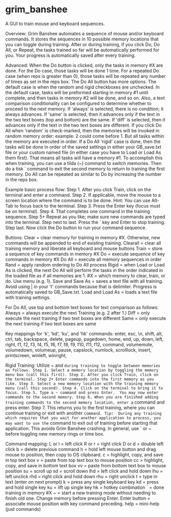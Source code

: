 # grim_banshee
A GUI to train mouse and keyboard sequences.

Overview:
Grim Banshee automates a sequence of mouse and/or keyboard commands. It stores the sequences in 10 possible memory locations that you can toggle during training.  After or during training, if you click Do, Do All, or Repeat, the tasks trained so far will be automatically performed for you.  Your progress is automatically saved after every training.
 
Advanced:
When the Do button is clicked, only the tasks in memory #X are done.  For the Do case, those tasks will be done 1 time.  For a repeated Do case (when reps is greater than 0), those tasks will be repeated  any number of times as set in the reps box.  The Do All button has more options.  The default case is when the random and rigid checkboxes are unchecked.  In the default case, tasks will be preformed starting in memory #1 until complete, and then tasks in memory #2 will be done, and so on.  Also, a text comparison conditionality can be configured to determine whether to proceed to the next memory.  If 'always' is selected, there is no condition; it always advances.  If 'same' is selected, then it advances only if the text in the two text boxes (top and bottom) are the same.  If 'diff' is selected, then it advances only if the text in the two text boxes are different.  If you click Do All when 'random' is check-marked, then the memories will be invoked in random memory order:  example:  2 could come before 1.  But all tasks within the memory are executed in order.  If a Do All 'rigid' case is done, then the tasks will be done in order of the saved settings in either your GB_save.txt file or your custom named file (in either case you have to Load or Load As them first).  That means all tasks will have a memory #1.  To accomplish this when training, you can use a tilda (~) command to switch memories.  Then do a tisk ` command to exit the second memory to return to training the first memory.  Do All can be repeated as similar to Do by increasing the number in the reps box.

Example basic process flow:
Step 1. After you click Train, click on the terminal and enter a command.
Step 2. If applicable, move the mouse to a screen location where the command is to be done.  Hint:  You can use Alt-Tab to focus back to the terminal.
Step 3. Press the Enter key (focus must be on terminal).
Step 4. That completes one command in the training sequence.
Step 5+ Repeat as you like; make sure new commands are typed into the terminal.
Step next to last.  Press the ` key and Enter to stop training.
Step last. Now click the Do button to run your command sequence.

Buttons:
Clear = clear memory for training in memory #X.  Otherwise, new commands will be appended to end of existing training.
Clearall = clear all training memory and liberate all keyboard and mouse buttons
Train = store a sequence of key commands in memory #X
Do = execute sequence of key commands in memory #X
Do All = execute all memory sequences in order
Rand = apply random ordering to Do All process
Rigid = when Load or Load As is clicked, the next Do All will perform the tasks in the order indicated in the loaded file as if all memories are 1.
#X = which memory to clear, train, or do.  Use menu (e.g. 1).
Save and Save As = saves a text file with all training.  Avoid using | in your 't' commands because that is delimiter. Progress is automatically saved to GB_Save.txt.
Load and Load As = loads a text file with training settings.

For Do All, use top and bottom text boxes for text comparison as follows:
Always = always execute the next Training (e.g. 2 after 1.)
Diff = only execute the next training if two text boxes are different
Same = only execute the next training if two text boxes are same

Key mappings for 'k', 'kd', 'ku', and 'hk' commands:
enter,  esc,  \n,  shift,  alt,  ctrl,  tab,  backspace,  delete,  pageup,  pagedown,  home,  end,  up,  down,  left,  right,  f1,  f2,  f3,  f4,  f5,  f6,  f7,  f8,  f9,  f10,  f11,  f12,  command,  volumemute,  volumedown,  volumeup,  pause,  capslock,  numlock,  scrolllock,  insert,  printscreen,  winleft,  winright,  

Rigid Training:
Utilize ~ and ` during training to toggle between memories as follows.
Step 1. Select a memory location by toggling the memory menu box (call this first).
Step 2. After you click Train, click on the terminal.
Step 2+ Enter commands into the first memory as you like.
Step 3. Select a new memory location with the training memory menu (call this second).
Step 4. Click on the terminal to bring it to focus.
Step 5. Type a ~ command and press Enter.  You may now enter commands to the second memory.
Step 6. When you are finished adding training commands to the second memory location, enter a ` command and press enter.
Step 7. This returns you to the first training, where you can continue training or exit with another ` command.
Tip:  During any training which requires that you wait for another application to process, you may want to use the ` command to exit out of training before starting that application.  This avoids Grim Banshee crashing.  In general, use ` or ~ before toggling new memory rings or time box.

Command mapping:
L or l = left click
R or r = right click
D or d = double left click
b = delete previous command
h = hold left mouse button and drag mouse to position, then copy to OS clipboard.
c = highlight, copy, and save in top text box
v = paste from top text box to mouse position
cc = highlight, copy, and save in bottom text box
vv = paste from bottom text box to mouse position
su = scroll up
sd = scroll down
lhd = left click and hold down
lhu = left unclick
rhd = right click and hold down
rhu = right unclick
t = type in text (enter on next prompt)
k = press any single keyboard key
kd = press and hold single key
ku = lift up single key
hk = hotkey combination
` = done training in memory #X
~ = start a new training mode without needing to finish old one.  Change memory before pressing Enter.
Enter button = associate mouse position with key command preceding.
help = mini-help (just commands)


